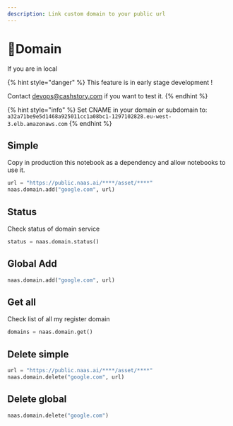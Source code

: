 ```yaml
---
description: Link custom domain to your public url
---
```


# 🏰Domain

If you are in local 

{% hint style="danger" %}
This feature is in early stage development ! 

Contact devops@cashstory.com if you want to test it.
{% endhint %}

{% hint style="info" %}
Set CNAME in your domain or subdomain to:  `a32a71be9e5d1468a925011cc1a08bc1-1297102828.eu-west-3.elb.amazonaws.com`
{% endhint %}

## Simple

Copy in production this notebook as a dependency and allow notebooks to use it. 

```python
url = "https://public.naas.ai/****/asset/****"
naas.domain.add("google.com", url)
```

## Status

Check status of domain service

```python
status = naas.domain.status()
```

## Global Add

```python
naas.domain.add("google.com", url)
```

## Get all

Check list of all my register domain

```python
domains = naas.domain.get()
```

## Delete simple

```python
url = "https://public.naas.ai/****/asset/****"
naas.domain.delete("google.com", url)
```

## Delete global

```python
naas.domain.delete("google.com")
```

